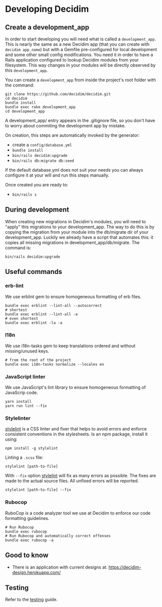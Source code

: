 # Developing Decidim

## Create a development_app

In order to start developing you will need what is called a `development_app`. This is nearly the same as a new Decidim app (that you can create with `decidim app_name`) but with a Gemfile pre-configured for local development and some other small config modifications.
You need it in order to have a Rails application configured to lookup Decidim modules from your filesystem. This way changes in your modules will be directly observed by this `development_app`.

You can create a `development_app` from inside the project's root folder with the command:

```console
git clone https://github.com/decidim/decidim.git
cd decidim
bundle install
bundle exec rake development_app
cd development_app
```

A development_app/ entry appears in the .gitignore file, so you don't have to worry about commiting the development app by mistake.

On creation, this steps are automatically invoked by the generator:

- create a `config/database.yml`
- `bundle install`
- `bin/rails decidim:upgrade`
- `bin/rails db:migrate db:seed`

If the default database.yml does not suit your needs you can always configure it at your will and run this steps manually.

Once created you are ready to:

- `bin/rails s`

## During development

When creating new migrations in Decidim's modules, you will need to "apply" this migrations to your development_app. The way to do this is by copying the migration from your module into the db/migrate dir of your development_app. Luckily we already have a script that automates this: it copies all missing migrations in development_app/db/migrate. The command is:

```console
bin/rails decidim:upgrade
```

## Useful commands

### erb-lint

We use erblint gem to ensure homogeneous formatting of erb files.

```console
bundle exec erblint --lint-all --autocorrect
# shortest
bundle exec erblint --lint-all -a
# even shortest
bundle exec erblint -la -a
```

### I18n

We use i18n-tasks gem to keep translations ordered and without missing/unused keys.

```console
# from the root of the project
bundle exec i18n-tasks normalize --locales en
```

### JavaScript linter

We use JavaScript's lint library to ensure homogeneous formatting of JavaScrip code.

```console
yarn install
yarn run lint --fix
```

### Stylelinter

[stylelint](https://stylelint.io/) is a CSS linter and fixer that helps to avoid errors and enforce consistent conventions in the stylesheets. Is an npm package, install it using:

```console
npm install -g stylelint
```

Linting a `.scss` file:

```console
stylelint [path-to-file]
```

With `--fix` option [stylelint](https://stylelint.io/user-guide/cli/#autofixing-errors) will fix as many errors as possible. The fixes are made to the actual source files. All unfixed errors will be reported.

```console
stylelint [path-to-file] --fix
```

### Rubocop

RuboCop is a code analyzer tool we use at Decidim to enforce our code formatting guidelines.

```console
# Run Rubocop
bundle exec rubocop
# Run Rubocop and automatically correct offenses
bundle exec rubocop -a
```

## Good to know

- There is an application with current designs at: https://decidim-design.herokuapp.com/

## Testing

Refer to the [testing](docs/advanced/testing.md) guide.
